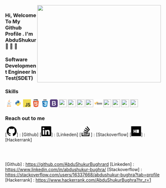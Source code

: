 <img src ="https://media.giphy.com/media/qgQUggAC3Pfv687qPC/giphy.gif" align="right" width="400" height="250">

### Hi, Welcome To My Github Profile . I'm AbduShukur 👋 👋 👋  


### Software Development Engineer In Test(SDET)

### Skills

<img src ="https://raw.githubusercontent.com/github/explore/5b3600551e122a3277c2c5368af2ad5725ffa9a1/topics/java/java.png" width="25" height="25">
<img src ="https://raw.githubusercontent.com/github/explore/5b3600551e122a3277c2c5368af2ad5725ffa9a1/topics/python/python.png" width="25" height="25">
<img src ="https://raw.githubusercontent.com/github/explore/5b3600551e122a3277c2c5368af2ad5725ffa9a1/topics/javascript/javascript.png" width="25" height="25">
<img src ="https://raw.githubusercontent.com/github/explore/5b3600551e122a3277c2c5368af2ad5725ffa9a1/topics/html/html.png" width="25" height="25">
<img src ="https://raw.githubusercontent.com/github/explore/5b3600551e122a3277c2c5368af2ad5725ffa9a1/topics/css/css.png" width="25" height="25">
<img src ="https://raw.githubusercontent.com/github/explore/5b3600551e122a3277c2c5368af2ad5725ffa9a1/topics/bootstrap/bootstrap.png" width="25" height="25">
<img src ="https://camo.githubusercontent.com/fbfcb9e3dc648adc93bef37c718db16c52f617ad055a26de6dc3c21865c3321d/68747470733a2f2f7777772e766563746f726c6f676f2e7a6f6e652f6c6f676f732f6769742d73636d2f6769742d73636d2d69636f6e2e737667" width="25" height="25">
<img src ="https://raw.githubusercontent.com/detain/svg-logos/780f25886640cef088af994181646db2f6b1a3f8/svg/selenium-logo.svg" width="25" height="25">
<img src ="https://camo.githubusercontent.com/265574c40f0816ed0fd67127cfbc382866182a7ec468c614906103c15700e707/68747470733a2f2f7777772e766563746f726c6f676f2e7a6f6e652f6c6f676f732f6a656e6b696e732f6a656e6b696e732d69636f6e2e737667" width="25" height="25">
<img src ="https://camo.githubusercontent.com/fb87b64f47749c5659b1de22ce75839fae1a128f7a636a64249ef4a361c08916/68747470733a2f2f63646e2e6a7364656c6976722e6e65742f67682f64657669636f6e732f64657669636f6e2f69636f6e732f637563756d6265722f637563756d6265722d706c61696e2e737667" width="25" height="25">
<img src ="https://raw.githubusercontent.com/devicons/devicon/master/icons/amazonwebservices/amazonwebservices-original-wordmark.svg" width="25" height="25">
<img src ="https://camo.githubusercontent.com/93b32389bf746009ca2370de7fe06c3b5146f4c99d99df65994f9ced0ba41685/68747470733a2f2f7777772e766563746f726c6f676f2e7a6f6e652f6c6f676f732f676574706f73746d616e2f676574706f73746d616e2d69636f6e2e737667" width="25" height="25">
<img src ="https://upload.wikimedia.org/wikipedia/commons/thumb/f/f7/Karate_software_logo.svg/1200px-Karate_software_logo.svg.png" width="25" height="25">
<img src ="https://camo.githubusercontent.com/bfbc57c2b7db6c411c0bee0fd5f15b80198d2f935cbe32e9c81681af6a126b3f/68747470733a2f2f63646e2e6a7364656c6976722e6e65742f67682f64657669636f6e732f64657669636f6e2f69636f6e732f6a6972612f6a6972612d6f726967696e616c2d776f72646d61726b2e737667" width="25" height="25">
<img src ="https://git-scm.com/images/logo@2x.png" width="25" height="25">

### Reach out to me
[<img height="32" width="32" src="https://github.com/AbduShukurBughra/AbduShukurBughra/blob/master/img/github.svg" algin = "left"/>] : [Github]
[<img height="32" width="32" src="https://github.com/AbduShukurBughra/AbduShukurBughra/blob/master/img/linkedin.svg"  algin = "left"/>] : [Linkeden]
[<img height="32" width="32" src="https://github.com/AbduShukurBughra/AbduShukurBughra/blob/master/img/stackoverflow.svg" algin = "left"/>] : [Stackoverflow]
[<img height="32" width="32" src="https://github.com/AbduShukurBughra/AbduShukurBughra/blob/master/img/hackerrank.svg" algin = "left"/>] : [Hackerrank]

<br/>
<br/>

[Github] : https://github.com/AbduShukurBughrard
[Linkeden] : https://www.linkedin.com/in/abdushukur-bughra/
[Stackoverflow] : https://stackoverflow.com/users/16337668/abdushukur-bughra?tab=profile
[Hackerrank] : https://www.hackerrank.com/AbduShukurBughra?hr_r=1

